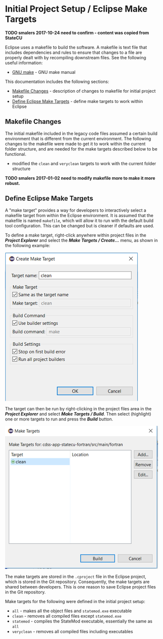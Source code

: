 # Initial Project Setup / Eclipse Make Targets #

**TODO smalers 2017-10-24 need to confirm - content was copied from StateCU**

Eclipse uses a makefile to build the software.  A makefile is text file that includes dependencies and rules to ensure that changes to a file
are properly dealt with by recompiling downstream files.  See the following useful information:

* [GNU make](https://www.gnu.org/software/make/manual/make.html) - GNU make manual

This documentation includes the following sections:

* [Makefile Changes](#makefile-changes) - description of changes to makefile for initial project setup
* [Define Eclipse Make Targets](#define-eclipse-make-targets) - define make targets to work within Eclipse

## Makefile Changes ##

The initial makefile included in the legacy code files assumed a certain build environment that is different from the current environment.
The following changes to the makefile were made to get it to work within the current folder structure,
and are needed for the make targets described below to be functional.

* modified the `clean` and `veryclean` targets to work with the current folder structure

**TODO smalers 2017-01-02 need to modify makefile more to make it more robust.**

## Define Eclipse Make Targets ##

A "make target" provides a way for developers to interactively select a makefile target from within the Eclipse environment.
It is assumed that the makefile is named `makefile`, which will allow it to run with the default build tool configuration.
This can be changed but is cleaner if defaults are used.

To define a make target, right-click anywhere within project files in the ***Project Explorer*** and select the ***Make Targets / Create...*** menu,
as shown in the following example:

![make target - create](eclipse-make-targets-images/eclipse-make-target-create-clean.png)

The target can then be run by right-clicking in the project files area in the ***Project Explorer*** and select ***Make Targets / Build***.
Then select (highlight) one or more targets to run and press the ***Build*** button.

![make target - build](eclipse-make-targets-images/eclipse-make-target-build-clean.png)

The make targets are stored in the `.cproject` file in the Eclipse project, which is stored in the Git repository.
Consequently, the make targets are shared between developers.
This is one reason to save Eclipse project files in the Git repository.

Make targets for the following were defined in the initial project setup:

* `all` - makes all the object files and `statemod.exe` executable
* `clean` - removes all compiled files except `statemod.exe`
* `statemod` - compiles the StateMod executable, essentially the same as `all`
* `veryclean` - removes all compiled files including executables
